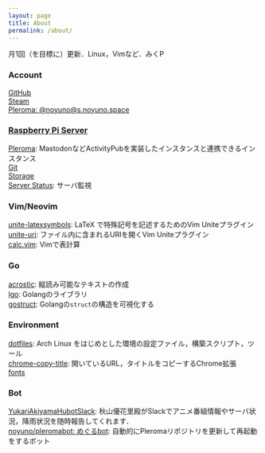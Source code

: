 ```yaml
---
layout: page
title: About
permalink: /about/
---
```


月1回（を目標に）更新．Linux，Vimなど．みくP

<style>
p { margin:0 }
</style>

### Account

[GitHub](//github.com/noyuno)

[Steam](//steamcommunity.com/id/noyuno)

[Pleroma: @noyuno@s.noyuno.space](//s.noyuno.space/users/noyuno)

### [Raspberry Pi Server](//noyuno.space)

[Pleroma](//s.noyuno.space):
MastodonなどActivityPubを実装したインスタンスと連携できるインスタンス

[Git](//git.noyuno.space)

[Storage](//dir.noyuno.space)

[Server Status](/ping):
サーバ監視

### Vim/Neovim

[unite-latexsymbols](//github.com/noyuno/unite-latexsymbols):
LaTeX で特殊記号を記述するためのVim Uniteプラグイン

[unite-uri](//github.com/noyuno/unite-uri):
ファイル内に含まれるURIを開くVim Uniteプラグイン

[calc.vim](//github.com/noyuno/calc.vim):
Vimで表計算

### Go

[acrostic](//github.com/noyuno/acrostic):
縦読み可能なテキストの作成

[lgo](//github.com/noyuno/lgo):
Golangのライブラリ

[gostruct](//github.com/noyuno/gostruct):
Golangの`struct`の構造を可視化する

### Environment

[dotfiles](//github.com/noyuno/dotfiles):
Arch Linux をはじめとした環境の設定ファイル，構築スクリプト，ツール

[chrome-copy-title](//github.com/noyuno/chrome-copy-title):
開いているURL，タイトルをコピーするChrome拡張

[fonts](//github.com/noyuno/fonts)

### Bot

[YukariAkiyamaHubotSlack](https://github.com/noyuno/YukariAkiyamaHubotSlack):
秋山優花里殿がSlackでアニメ番組情報やサーバ状況，降雨状況を随時報告してくれます．

[noyuno/pleromabot: めぐるbot](https://github.com/noyuno/pleromabot):
自動的にPleromaリポジトリを更新して再起動をするボット

